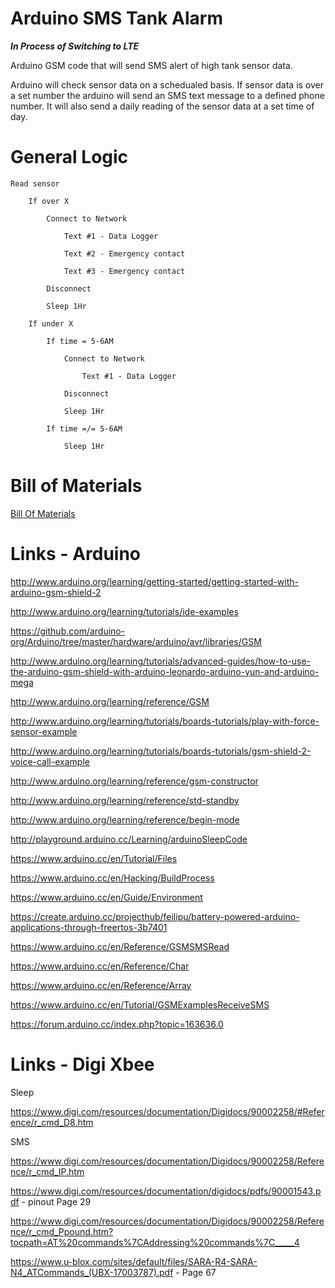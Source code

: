 # Arduino SMS Tank Alarm

***In Process of Switching to LTE***

Arduino GSM code that will send SMS alert of high tank sensor data.

Arduino will check sensor data on a schedualed basis. If sensor data is over a set number the arduino will send an SMS text message to a defined phone number. It will also send a daily reading of the sensor data at a set time of day.

# General Logic

	
	Read sensor
		
		If over X
		
			Connect to Network
			
				Text #1 - Data Logger
			
				Text #2 - Emergency contact
				
				Text #3 - Emergency contact
				
			Disconnect
			
			Sleep 1Hr
			
		If under X
		
			If time = 5-6AM
			
				Connect to Network
				
					Text #1 - Data Logger
				
				Disconnect
			
				Sleep 1Hr
				
			If time =/= 5-6AM
			
				Sleep 1Hr

# Bill of Materials

<a href="https://github.com/dorkmo/ArduinoSMSTankAlarm/blob/master/BillOfMaterials.md">Bill Of Materials</a>

# Links - Arduino

http://www.arduino.org/learning/getting-started/getting-started-with-arduino-gsm-shield-2

http://www.arduino.org/learning/tutorials/ide-examples

https://github.com/arduino-org/Arduino/tree/master/hardware/arduino/avr/libraries/GSM

http://www.arduino.org/learning/tutorials/advanced-guides/how-to-use-the-arduino-gsm-shield-with-arduino-leonardo-arduino-yun-and-arduino-mega

http://www.arduino.org/learning/reference/GSM

http://www.arduino.org/learning/tutorials/boards-tutorials/play-with-force-sensor-example

http://www.arduino.org/learning/tutorials/boards-tutorials/gsm-shield-2-voice-call-example

http://www.arduino.org/learning/reference/gsm-constructor

http://www.arduino.org/learning/reference/std-standby

http://www.arduino.org/learning/reference/begin-mode

http://playground.arduino.cc/Learning/arduinoSleepCode

https://www.arduino.cc/en/Tutorial/Files

https://www.arduino.cc/en/Hacking/BuildProcess

https://www.arduino.cc/en/Guide/Environment

https://create.arduino.cc/projecthub/feilipu/battery-powered-arduino-applications-through-freertos-3b7401

https://www.arduino.cc/en/Reference/GSMSMSRead

https://www.arduino.cc/en/Reference/Char

https://www.arduino.cc/en/Reference/Array

https://www.arduino.cc/en/Tutorial/GSMExamplesReceiveSMS

https://forum.arduino.cc/index.php?topic=163636.0

# Links - Digi Xbee


Sleep

https://www.digi.com/resources/documentation/Digidocs/90002258/#Reference/r_cmd_D8.htm

SMS

https://www.digi.com/resources/documentation/Digidocs/90002258/Reference/r_cmd_IP.htm

https://www.digi.com/resources/documentation/digidocs/pdfs/90001543.pdf - pinout Page 29

https://www.digi.com/resources/documentation/Digidocs/90002258/Reference/r_cmd_Ppound.htm?tocpath=AT%20commands%7CAddressing%20commands%7C_____4

https://www.u-blox.com/sites/default/files/SARA-R4-SARA-N4_ATCommands_(UBX-17003787).pdf - Page 67


